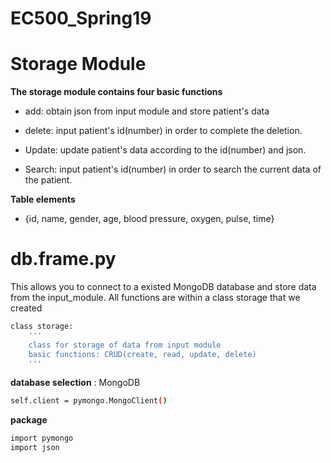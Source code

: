 # EC500_Spring19

Storage Module
================
**The storage module contains four basic functions**

  * add: obtain json from input module and store patient's data

  * delete: input patient's id(number) in order to complete the deletion. 

  * Update: update patient's data according to the id(number) and json. 

  * Search: input patient's id(number) in order to search the current data of the patient. 

**Table elements**

  * {id, name, gender, age, blood pressure, oxygen, pulse, time}

db.frame.py
================
This allows you to connect to a existed MongoDB database and store data from the input_module. All functions are within a class storage that we created
```bash
class storage:
	'''
	class for storage of data from input module
	basic functions: CRUD(create, read, update, delete)
	'''
```

**database selection**
: MongoDB
```bash
self.client = pymongo.MongoClient()
```

**package**
```bash
import pymongo
import json
```
